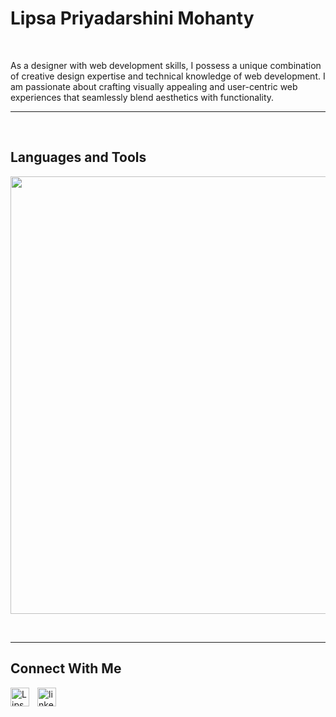 <h1> Lipsa Priyadarshini Mohanty</h1>
<br /> 
<p align="left">As a designer with web development skills, I possess a unique combination of creative design expertise and technical knowledge of web development. I am passionate about crafting visually appealing and user-centric web experiences that seamlessly blend aesthetics with functionality.</p>
                    

<!--<p align="left"></p>
<p align="left"> 
  <a href="https://github.com/lipsalee?tab=repositories&sort=stargazers#gh-light-mode-only">
    <img alt="total stars" title="Total stars on GitHub" src="https://custom-icon-badges.demolab.com/github/stars/lipsalee?color=3ea97d&style=for-the-badge&labelColor=40b682&logo=star#gh-light-mode-only"/></a>
  
  <a href="https://github.com/lipsalee?tab=repositories&sort=stargazers#gh-dark-mode-only">
    <img alt="total stars" title="Total stars on GitHub" src="https://custom-icon-badges.demolab.com/github/stars/lipsalee?color=655489&style=for-the-badge&labelColor=c691e9&logo=star#gh-dark-mode-only"/></a>
  
  <a href="https://github.com/lipsalee?tab=followers#gh-light-mode-only">
    <img alt="followers" title="Follow me on Github" src="https://custom-icon-badges.demolab.com/github/followers/lipsalee?color=2c4954&labelColor=2c3e50&style=for-the-badge&logo=person-add&label=Follow&logoColor=white#gh-light-mode-only"/></a>
    
  <a href="https://github.com/lipsalee?tab=followers#gh-dark-mode-only">
    <img alt="followers" title="Follow me on Github" src="https://custom-icon-badges.demolab.com/github/followers/lipsalee?color=dacc84&labelColor=f9e692&style=for-the-badge&logo=person-add&label=Follow&logoColor=white#gh-dark-mode-only"/></a>
</p>
-->
---
<br />
                 
<h2>Languages and Tools</h2> 
<p align="left">
<img width="700px"  src="https://skillicons.dev/icons?i=html,css,mysql,c,git,python,django,cpp,figma"  />
<!--   <a href="https://www.w3schools.com/cpp/" target="_blank" rel="noreferrer"> <img src="https://img.icons8.com/?size=512&id=40669&format=png" alt="cplusplus" width="70px"height="70px"/> </a> -->
</p>
<br />

                    

<!-- <p><a href="https://github.com/lipsalee#gh-dark-mode-only" target="_blank"><img align="center" src="https://github-readme-stats.vercel.app/api/top-langs/?username=lipsalee&langs_count=6&show_icon=true&layout=compact&theme=nightowl#gh-dark-mode-only" alt="lipsalee" /></a>
  <a href="https://github.com/lipsalee#gh-light-mode-only" target="_blank"><img align="center" src="https://github-readme-stats.vercel.app/api/top-langs/?username=lipsalee&langs_count=6&show_icon=true&layout=compact&theme=vue#gh-light-mode-only" alt="lipsalee" /></a>
</p>

<br />

<p>&nbsp;<a href="https://github.com/lipsalee#gh-dark-mode-only" target="_blank"><img align="center" src="https://github-readme-stats.vercel.app/api?username=lipsalee&count_private=true&show_icons=true&theme=nightowl#gh-dark-mode-only" alt="lipsalee" /></a>
<a href="https://github.com/lipsalee#gh-light-mode-only" target="_blank"><img align="center" src="https://github-readme-stats.vercel.app/api?username=lipsalee&count_private=true&show_icons=true&theme=vue#gh-light-mode-only" alt="lipsalee" /></a>
</p> 
<br>
<br />

<p><a href="https://github.com/lipsalee#gh-dark-mode-only" target="_blank"><img align="center" src="https://streak-stats.demolab.com?user=lipsalee&theme=nightowl#gh-dark-mode-only" alt="lipsalee"/></a>
<a href="https://github.com/lipsalee#gh-light-mode-only" target="_blank"><img align="center" src="https://streak-stats.demolab.com?user=lipsalee&theme=vue#gh-light-mode-only" alt="lipsalee"/></a></p>
<br/>
<br />


-->
---


                    

                

<h2>Connect With Me</h2> 
<p align="left">
<a href="https://twitter.com/LipsaLee" target="_blank"><img align="left" width="30px" style="padding-right:10px;" src="https://raw.githubusercontent.com/rahuldkjain/github-profile-readme-generator/master/src/images/icons/Social/twitter.svg" alt="LipsaLee" /></a>
<!-- <a href="https://instagram.com/_._.lee_._" target="_blank"><img align="left" width="30px" style="padding-right:10px" src="https://raw.githubusercontent.com/rahuldkjain/github-profile-readme-generator/master/src/images/icons/Social/instagram.svg" alt="_._.lee_._" /></a> -->
<a href="www.linkedin.com/in/lipsa-priyadarshini-mohanty-189579231" target="_blank"><img align="left" alt="linkedin" width="30px" style="padding-right: 10px;" src="https://cdn.jsdelivr.net/gh/devicons/devicon/icons/linkedin/linkedin-original.svg" /></a>
</p>

                
